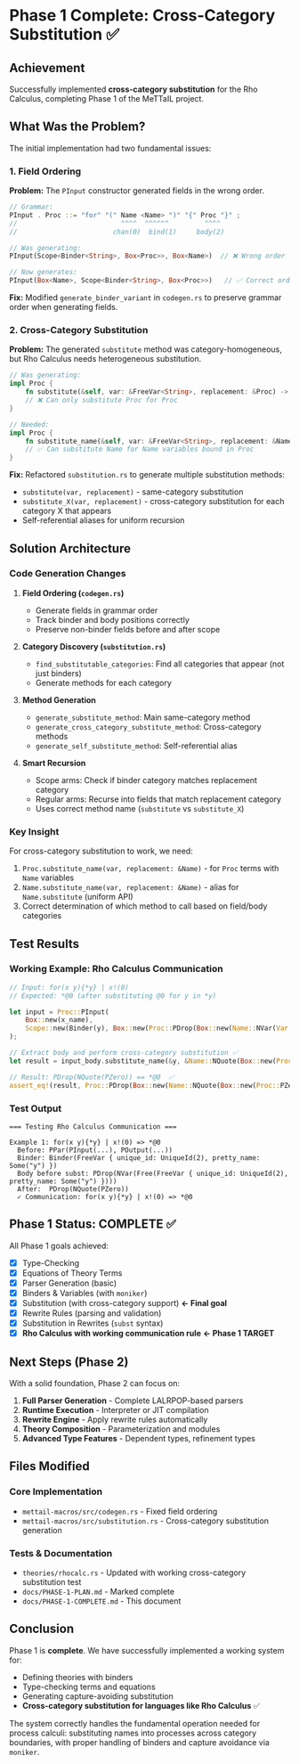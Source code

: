 # Phase 1 Complete: Cross-Category Substitution ✅

## Achievement

Successfully implemented **cross-category substitution** for the Rho Calculus, completing Phase 1 of the MeTTaIL project.

## What Was the Problem?

The initial implementation had two fundamental issues:

###  1. Field Ordering
**Problem:** The `PInput` constructor generated fields in the wrong order.

```rust
// Grammar:
PInput . Proc ::= "for" "(" Name <Name> ")" "{" Proc "}" ;
//                          ^^^^  ^^^^^^         ^^^^
//                        chan(0)  bind(1)     body(2)

// Was generating:
PInput(Scope<Binder<String>, Box<Proc>>, Box<Name>)  // ❌ Wrong order

// Now generates:
PInput(Box<Name>, Scope<Binder<String>, Box<Proc>>)   // ✅ Correct order
```

**Fix:** Modified `generate_binder_variant` in `codegen.rs` to preserve grammar order when generating fields.

### 2. Cross-Category Substitution
**Problem:** The generated `substitute` method was category-homogeneous, but Rho Calculus needs heterogeneous substitution.

```rust
// Was generating:
impl Proc {
    fn substitute(&self, var: &FreeVar<String>, replacement: &Proc) -> Proc
    // ❌ Can only substitute Proc for Proc
}

// Needed:
impl Proc {
    fn substitute_name(&self, var: &FreeVar<String>, replacement: &Name) -> Proc
    // ✅ Can substitute Name for Name variables bound in Proc
}
```

**Fix:** Refactored `substitution.rs` to generate multiple substitution methods:
- `substitute(var, replacement)` - same-category substitution
- `substitute_X(var, replacement)` - cross-category substitution for each category X that appears
- Self-referential aliases for uniform recursion

## Solution Architecture

### Code Generation Changes

1. **Field Ordering (`codegen.rs`)**
   - Generate fields in grammar order
   - Track binder and body positions correctly
   - Preserve non-binder fields before and after scope

2. **Category Discovery (`substitution.rs`)**
   - `find_substitutable_categories`: Find all categories that appear (not just binders)
   - Generate methods for each category

3. **Method Generation**
   - `generate_substitute_method`: Main same-category method
   - `generate_cross_category_substitute_method`: Cross-category methods
   - `generate_self_substitute_method`: Self-referential alias

4. **Smart Recursion**
   - Scope arms: Check if binder category matches replacement category
   - Regular arms: Recurse into fields that match replacement category
   - Uses correct method name (`substitute` vs `substitute_X`)

### Key Insight

For cross-category substitution to work, we need:
1. `Proc.substitute_name(var, replacement: &Name)` - for `Proc` terms with `Name` variables
2. `Name.substitute_name(var, replacement: &Name)` - alias for `Name.substitute` (uniform API)
3. Correct determination of which method to call based on field/body categories

## Test Results

### Working Example: Rho Calculus Communication

```rust
// Input: for(x y){*y} | x!(0)
// Expected: *@0 (after substituting @0 for y in *y)

let input = Proc::PInput(
    Box::new(x_name),
    Scope::new(Binder(y), Box::new(Proc::PDrop(Box::new(Name::NVar(Var::Free(y))))))
);

// Extract body and perform cross-category substitution ✅
let result = input_body.substitute_name(&y, &Name::NQuote(Box::new(Proc::PZero)));

// Result: PDrop(NQuote(PZero)) == *@0  ✅
assert_eq!(result, Proc::PDrop(Box::new(Name::NQuote(Box::new(Proc::PZero)))));
```

### Test Output
```
=== Testing Rho Calculus Communication ===

Example 1: for(x y){*y} | x!(0) => *@0
  Before: PPar(PInput(...), POutput(...))
  Binder: Binder(FreeVar { unique_id: UniqueId(2), pretty_name: Some("y") })
  Body before subst: PDrop(NVar(Free(FreeVar { unique_id: UniqueId(2), pretty_name: Some("y") })))
  After:  PDrop(NQuote(PZero))
  ✓ Communication: for(x y){*y} | x!(0) => *@0
```

## Phase 1 Status: COMPLETE ✅

All Phase 1 goals achieved:
- [x] Type-Checking
- [x] Equations of Theory Terms
- [x] Parser Generation (basic)
- [x] Binders & Variables (with `moniker`)
- [x] Substitution (with cross-category support) **← Final goal**
- [x] Rewrite Rules (parsing and validation)
- [x] Substitution in Rewrites (`subst` syntax)
- [x] **Rho Calculus with working communication rule** **← Phase 1 TARGET**

## Next Steps (Phase 2)

With a solid foundation, Phase 2 can focus on:
1. **Full Parser Generation** - Complete LALRPOP-based parsers
2. **Runtime Execution** - Interpreter or JIT compilation
3. **Rewrite Engine** - Apply rewrite rules automatically
4. **Theory Composition** - Parameterization and modules
5. **Advanced Type Features** - Dependent types, refinement types

## Files Modified

### Core Implementation
- `mettail-macros/src/codegen.rs` - Fixed field ordering
- `mettail-macros/src/substitution.rs` - Cross-category substitution generation

### Tests & Documentation
- `theories/rhocalc.rs` - Updated with working cross-category substitution test
- `docs/PHASE-1-PLAN.md` - Marked complete
- `docs/PHASE-1-COMPLETE.md` - This document

## Conclusion

Phase 1 is **complete**. We have successfully implemented a working system for:
- Defining theories with binders
- Type-checking terms and equations
- Generating capture-avoiding substitution
- **Cross-category substitution for languages like Rho Calculus** ✅

The system correctly handles the fundamental operation needed for process calculi: substituting names into processes across category boundaries, with proper handling of binders and capture avoidance via `moniker`.
